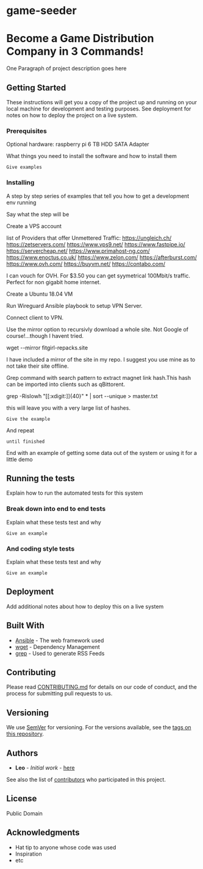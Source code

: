 # game-seeder
# Become a Game Distribution Company in 3 Commands!

One Paragraph of project description goes here

## Getting Started

These instructions will get you a copy of the project up and running on your local machine for development and testing purposes. See deployment for notes on how to deploy the project on a live system.

### Prerequisites
Optional hardware:
raspberry pi
6 TB HDD
SATA Adapter

What things you need to install the software and how to install them

```
Give examples
```

### Installing

A step by step series of examples that tell you how to get a development env running

Say what the step will be

Create a VPS account

list of Providers that offer Unmettered Traffic:
https://ungleich.ch/
https://zetservers.com/
https://www.vps9.net/
https://www.fastpipe.io/
https://servercheap.net/
https://www.primahost-ng.com/
https://www.enoctus.co.uk/
https://www.zelon.com/
https://afterburst.com/
https://www.ovh.com/
https://buyvm.net/
https://contabo.com/

I can vouch for OVH. For $3.50 you can get syymetrical 100Mbit/s traffic. Perfect for non gigabit home internet.

Create a Ubuntu 18.04 VM

Run Wireguard Ansible playbook to setup VPN Server.

Connect client to VPN.

Use the mirror option to recursivly download a whole site. Not Google of course!...though I havent tried.

wget --mirror fitgirl-repacks.site

I have included a mirror of the site in my repo. I suggest you use mine as to not take their site offline.

Grep command with search pattern to extract magnet link hash.This hash can be imported into clients such as qBittorent.

grep -RisIowh "[[:xdigit:]]\{40\}" * | sort --unique > master.txt

this will leave you with a very large list of hashes.

```
Give the example
```

And repeat

```
until finished
```

End with an example of getting some data out of the system or using it for a little demo

## Running the tests

Explain how to run the automated tests for this system

### Break down into end to end tests

Explain what these tests test and why

```
Give an example
```

### And coding style tests

Explain what these tests test and why

```
Give an example
```

## Deployment

Add additional notes about how to deploy this on a live system

## Built With

* [Ansible](http://www.dropwizard.io/1.0.2/docs/) - The web framework used
* [wget](https://maven.apache.org/) - Dependency Management
* [grep](https://rometools.github.io/rome/) - Used to generate RSS Feeds

## Contributing

Please read [CONTRIBUTING.md](https://gist.github.com/PurpleBooth/b24679402957c63ec426) for details on our code of conduct, and the process for submitting pull requests to us.

## Versioning

We use [SemVer](http://semver.org/) for versioning. For the versions available, see the [tags on this repository](https://github.com/your/project/tags). 

## Authors

* **Leo** - *Initial work* - [here](https://github.com/)

See also the list of [contributors](https://github.com/your/project/contributors) who participated in this project.

## License

Public Domain

## Acknowledgments

* Hat tip to anyone whose code was used
* Inspiration
* etc
